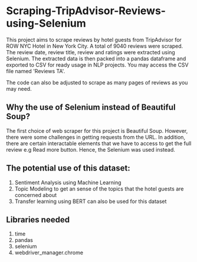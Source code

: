 # Scraping-TripAdvisor-Reviews-using-Selenium
This project aims to scrape reviews by hotel guests from TripAdvisor for ROW NYC Hotel in New York City. A total of 9040 reviews were scraped. The review date, review title, review and ratings were extracted using Selenium. The extracted data is then packed into a pandas dataframe and exported to CSV for ready usage in NLP projects. You may access the CSV file named 'Reviews TA'. 

The code can also be adjusted to scrape as many pages of reviews as you may need. 

## Why the use of Selenium instead of Beautiful Soup?
The first choice of web scraper for this project is Beautiful Soup. However, there were some challenges in getting requests from the URL. In addition, there are certain interactable elements that we have to access to get the full review e.g Read more button. Hence, the Selenium was used instead.

## The potential use of this dataset:
1. Sentiment Analysis using Machine Learning
2. Topic Modeling to get an sense of the topics that the hotel guests are concerned about
3. Transfer learning using BERT can also be used for this dataset 

## Libraries needed
1. time
2. pandas
3. selenium 
4. webdriver_manager.chrome 

